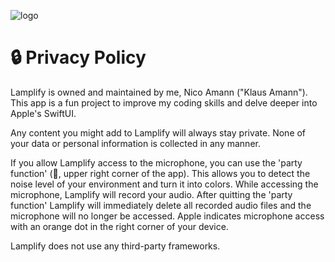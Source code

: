 ![logo](https://user-images.githubusercontent.com/100153720/166951342-ef26d7d8-8b73-4a22-88a1-14b2d7ffeef6.png)

# 🔒 Privacy Policy

Lamplify is owned and maintained by me, Nico Amann ("Klaus Amann"). This app is a fun project to improve my coding skills and delve deeper into Apple's SwiftUI.

Any content you might add to Lamplify will always stay private. None of your data or personal information is collected in any manner.

If you allow Lamplify access to the microphone, you can use the 'party function' (🎉, upper right corner of the app). This allows you to detect the noise level of your environment and turn it into colors. While accessing the microphone, Lamplify will record your audio. After quitting the 'party function' Lamplify will immediately delete all recorded audio files and the microphone will no longer be accessed. Apple indicates microphone access with an orange dot in the right corner of your device.

Lamplify does not use any third-party frameworks.
